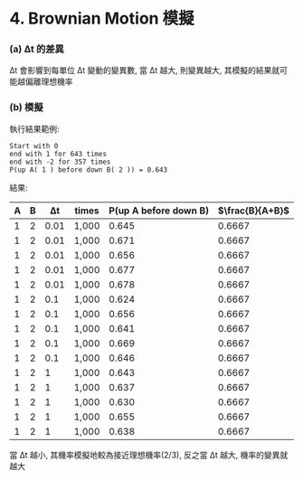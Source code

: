 # 4. Brownian Motion 模擬

### (a) ∆t 的差異

∆t 會影響到每單位 ∆t 變動的變異數, 當 ∆t 越大, 則變異越大, 其模擬的結果就可能越偏離理想機率

### (b) 模擬

執行結果範例:

```
Start with 0
end with 1 for 643 times
end with -2 for 357 times
P(up A( 1 ) before down B( 2 )) = 0.643
```

結果:

| A | B | ∆t | times | P(up A before down B) | $\frac{B}{A+B}$ |
| --- | --- | --- | --- | --- | --- |
| 1 | 2 | 0.01 | 1,000| 0.645 | 0.6667 |
| 1 | 2 | 0.01 | 1,000| 0.671 | 0.6667 |
| 1 | 2 | 0.01 | 1,000| 0.656 | 0.6667 |
| 1 | 2 | 0.01 | 1,000| 0.677 | 0.6667 |
| 1 | 2 | 0.01 | 1,000| 0.678 | 0.6667 |
| 1 | 2 | 0.1 | 1,000| 0.624 | 0.6667 |
| 1 | 2 | 0.1 | 1,000| 0.656 | 0.6667 |
| 1 | 2 | 0.1 | 1,000| 0.641 | 0.6667 |
| 1 | 2 | 0.1 | 1,000| 0.669 | 0.6667 |
| 1 | 2 | 0.1 | 1,000| 0.646 | 0.6667 |
| 1 | 2 | 1 | 1,000| 0.643 | 0.6667 |
| 1 | 2 | 1 | 1,000| 0.637 | 0.6667 |
| 1 | 2 | 1 | 1,000| 0.630 | 0.6667 |
| 1 | 2 | 1 | 1,000| 0.655 | 0.6667 |
| 1 | 2 | 1 | 1,000| 0.638 | 0.6667 |



當 ∆t 越小, 其機率模擬地較為接近理想機率(2/3), 反之當 ∆t 越大, 機率的變異就越大
